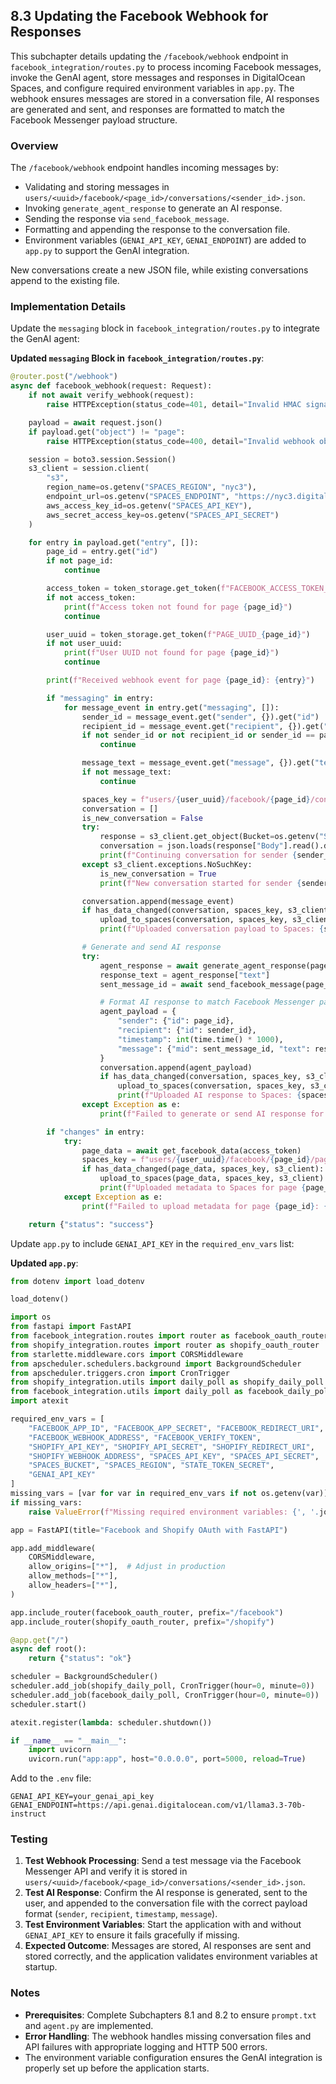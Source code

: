 ## 8.3 Updating the Facebook Webhook for Responses

This subchapter details updating the `/facebook/webhook` endpoint in `facebook_integration/routes.py` to process incoming Facebook messages, invoke the GenAI agent, store messages and responses in DigitalOcean Spaces, and configure required environment variables in `app.py`. The webhook ensures messages are stored in a conversation file, AI responses are generated and sent, and responses are formatted to match the Facebook Messenger payload structure.

### Overview
The `/facebook/webhook` endpoint handles incoming messages by:
- Validating and storing messages in `users/<uuid>/facebook/<page_id>/conversations/<sender_id>.json`.
- Invoking `generate_agent_response` to generate an AI response.
- Sending the response via `send_facebook_message`.
- Formatting and appending the response to the conversation file.
- Environment variables (`GENAI_API_KEY`, `GENAI_ENDPOINT`) are added to `app.py` to support the GenAI integration.

New conversations create a new JSON file, while existing conversations append to the existing file.

### Implementation Details
Update the `messaging` block in `facebook_integration/routes.py` to integrate the GenAI agent:

**Updated `messaging` Block in `facebook_integration/routes.py`**:
```python
@router.post("/webhook")
async def facebook_webhook(request: Request):
    if not await verify_webhook(request):
        raise HTTPException(status_code=401, detail="Invalid HMAC signature")

    payload = await request.json()
    if payload.get("object") != "page":
        raise HTTPException(status_code=400, detail="Invalid webhook object")

    session = boto3.session.Session()
    s3_client = session.client(
        "s3",
        region_name=os.getenv("SPACES_REGION", "nyc3"),
        endpoint_url=os.getenv("SPACES_ENDPOINT", "https://nyc3.digitaloceanspaces.com"),
        aws_access_key_id=os.getenv("SPACES_API_KEY"),
        aws_secret_access_key=os.getenv("SPACES_API_SECRET")
    )

    for entry in payload.get("entry", []):
        page_id = entry.get("id")
        if not page_id:
            continue

        access_token = token_storage.get_token(f"FACEBOOK_ACCESS_TOKEN_{page_id}")
        if not access_token:
            print(f"Access token not found for page {page_id}")
            continue

        user_uuid = token_storage.get_token(f"PAGE_UUID_{page_id}")
        if not user_uuid:
            print(f"User UUID not found for page {page_id}")
            continue

        print(f"Received webhook event for page {page_id}: {entry}")

        if "messaging" in entry:
            for message_event in entry.get("messaging", []):
                sender_id = message_event.get("sender", {}).get("id")
                recipient_id = message_event.get("recipient", {}).get("id")
                if not sender_id or not recipient_id or sender_id == page_id:
                    continue

                message_text = message_event.get("message", {}).get("text")
                if not message_text:
                    continue

                spaces_key = f"users/{user_uuid}/facebook/{page_id}/conversations/{sender_id}.json"
                conversation = []
                is_new_conversation = False
                try:
                    response = s3_client.get_object(Bucket=os.getenv("SPACES_BUCKET"), Key=spaces_key)
                    conversation = json.loads(response["Body"].read().decode())
                    print(f"Continuing conversation for sender {sender_id} on page {page_id}")
                except s3_client.exceptions.NoSuchKey:
                    is_new_conversation = True
                    print(f"New conversation started for sender {sender_id} on page {page_id}")

                conversation.append(message_event)
                if has_data_changed(conversation, spaces_key, s3_client):
                    upload_to_spaces(conversation, spaces_key, s3_client)
                    print(f"Uploaded conversation payload to Spaces: {spaces_key} (new: {is_new_conversation})")

                # Generate and send AI response
                try:
                    agent_response = await generate_agent_response(page_id, sender_id, message_text, user_uuid)
                    response_text = agent_response["text"]
                    sent_message_id = await send_facebook_message(page_id, sender_id, response_text, access_token)

                    # Format AI response to match Facebook Messenger payload
                    agent_payload = {
                        "sender": {"id": page_id},
                        "recipient": {"id": sender_id},
                        "timestamp": int(time.time() * 1000),
                        "message": {"mid": sent_message_id, "text": response_text}
                    }
                    conversation.append(agent_payload)
                    if has_data_changed(conversation, spaces_key, s3_client):
                        upload_to_spaces(conversation, spaces_key, s3_client)
                        print(f"Uploaded AI response to Spaces: {spaces_key}")
                except Exception as e:
                    print(f"Failed to generate or send AI response for sender {sender_id} on page {page_id}: {str(e)}")

        if "changes" in entry:
            try:
                page_data = await get_facebook_data(access_token)
                spaces_key = f"users/{user_uuid}/facebook/{page_id}/page_metadata.json"
                if has_data_changed(page_data, spaces_key, s3_client):
                    upload_to_spaces(page_data, spaces_key, s3_client)
                    print(f"Uploaded metadata to Spaces for page {page_id}")
            except Exception as e:
                print(f"Failed to upload metadata for page {page_id}: {str(e)}")

    return {"status": "success"}
```

Update `app.py` to include `GENAI_API_KEY` in the `required_env_vars` list:

**Updated `app.py`**:
```python
from dotenv import load_dotenv

load_dotenv()

import os
from fastapi import FastAPI
from facebook_integration.routes import router as facebook_oauth_router
from shopify_integration.routes import router as shopify_oauth_router
from starlette.middleware.cors import CORSMiddleware
from apscheduler.schedulers.background import BackgroundScheduler
from apscheduler.triggers.cron import CronTrigger
from shopify_integration.utils import daily_poll as shopify_daily_poll
from facebook_integration.utils import daily_poll as facebook_daily_poll
import atexit

required_env_vars = [
    "FACEBOOK_APP_ID", "FACEBOOK_APP_SECRET", "FACEBOOK_REDIRECT_URI",
    "FACEBOOK_WEBHOOK_ADDRESS", "FACEBOOK_VERIFY_TOKEN",
    "SHOPIFY_API_KEY", "SHOPIFY_API_SECRET", "SHOPIFY_REDIRECT_URI",
    "SHOPIFY_WEBHOOK_ADDRESS", "SPACES_API_KEY", "SPACES_API_SECRET",
    "SPACES_BUCKET", "SPACES_REGION", "STATE_TOKEN_SECRET",
    "GENAI_API_KEY"
]
missing_vars = [var for var in required_env_vars if not os.getenv(var)]
if missing_vars:
    raise ValueError(f"Missing required environment variables: {', '.join(missing_vars)}")

app = FastAPI(title="Facebook and Shopify OAuth with FastAPI")

app.add_middleware(
    CORSMiddleware,
    allow_origins=["*"],  # Adjust in production
    allow_methods=["*"],
    allow_headers=["*"],
)

app.include_router(facebook_oauth_router, prefix="/facebook")
app.include_router(shopify_oauth_router, prefix="/shopify")

@app.get("/")
async def root():
    return {"status": "ok"}

scheduler = BackgroundScheduler()
scheduler.add_job(shopify_daily_poll, CronTrigger(hour=0, minute=0))
scheduler.add_job(facebook_daily_poll, CronTrigger(hour=0, minute=0))
scheduler.start()

atexit.register(lambda: scheduler.shutdown())

if __name__ == "__main__":
    import uvicorn
    uvicorn.run("app:app", host="0.0.0.0", port=5000, reload=True)
```

Add to the `.env` file:
```
GENAI_API_KEY=your_genai_api_key
GENAI_ENDPOINT=https://api.genai.digitalocean.com/v1/llama3.3-70b-instruct
```

### Testing
1. **Test Webhook Processing**: Send a test message via the Facebook Messenger API and verify it is stored in `users/<uuid>/facebook/<page_id>/conversations/<sender_id>.json`.
2. **Test AI Response**: Confirm the AI response is generated, sent to the user, and appended to the conversation file with the correct payload format (`sender`, `recipient`, `timestamp`, `message`).
3. **Test Environment Variables**: Start the application with and without `GENAI_API_KEY` to ensure it fails gracefully if missing.
4. **Expected Outcome**: Messages are stored, AI responses are sent and stored correctly, and the application validates environment variables at startup.

### Notes
- **Prerequisites**: Complete Subchapters 8.1 and 8.2 to ensure `prompt.txt` and `agent.py` are implemented.
- **Error Handling**: The webhook handles missing conversation files and API failures with appropriate logging and HTTP 500 errors.
- The environment variable configuration ensures the GenAI integration is properly set up before the application starts.